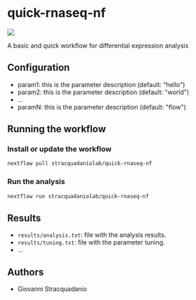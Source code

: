 # quick-rnaseq-nf

![](https://github.com/stracquadaniolab/quick-rnaseq-nf/workflows/build/badge.svg)

A basic and quick workflow for differential expression analysis

## Configuration

- param1: this is the parameter description (default: "hello")
- param2: this is the parameter description (default: "world")
- ...
- paramN: this is the parameter description (default: "flow")

## Running the workflow

### Install or update the workflow

```bash
nextflow pull stracquadaniolab/quick-rnaseq-nf
```

### Run the analysis

```bash
nextflow run stracquadaniolab/quick-rnaseq-nf
```

## Results

- `results/analysis.txt`: file with the analysis results.
- `results/tuning.txt`: file with the parameter tuning.
- ...

## Authors

- Giovanni Stracquadanio
